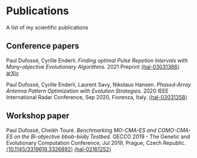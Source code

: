 # Publications

A list of my scientific publications

## Conference papers

Paul Dufossé, Cyrille Enderli. *Finding optimal Pulse Repetion Intervals with Many-objective Evolutionary Algorithms.* 2021 Preprint [⟨hal-03031366⟩](https://hal.inria.fr/hal-03031366) [arXiv](https://arxiv.org/abs/2011.06913)

Paul Dufossé, Cyrille Enderli, Laurent Savy, Nikolaus Hansen. *Phased-Array Antenna Pattern Optimization with Evolution Strategies.* 2020 IEEE International Radar Conference, Sep 2020, Fiorenza, Italy. [⟨hal-03031358⟩](https://hal.inria.fr/hal-03031358)

## Workshop paper

Paul Dufossé, Cheikh Touré. *Benchmarking MO-CMA-ES and COMO-CMA-ES on the Bi-objective bbob-biobj Testbed.* GECCO 2019 - The Genetic and Evolutionary Computation Conference, Jul 2019, Prague, Czech Republic.
[⟨10.1145/3319619.3326892⟩](https://dl.acm.org/doi/10.1145/3319619.3326892)
[⟨hal-02161252⟩](https://hal.inria.fr/hal-02161252)